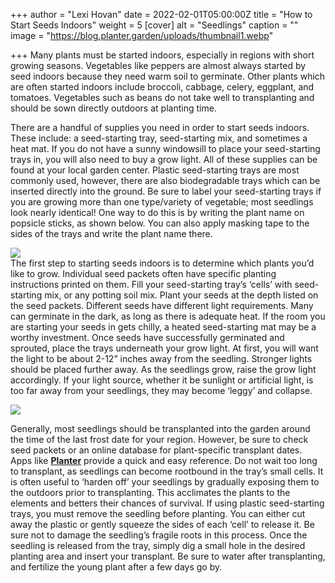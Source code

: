 +++
author = "Lexi Hovan"
date = 2022-02-01T05:00:00Z
title = "How to Start Seeds Indoors"
weight = 5
[cover]
alt = "Seedlings"
caption = ""
image = "https://blog.planter.garden/uploads/thumbnail1.webp"

+++
Many plants must be started indoors, especially in regions with short growing seasons. Vegetables like peppers are almost always started by seed indoors because they need warm soil to germinate. Other plants which are often started indoors include broccoli, cabbage, celery, eggplant, and tomatoes. Vegetables such as beans do not take well to transplanting and should be sown directly outdoors at planting time.

There are a handful of supplies you need in order to start seeds indoors. These include: a seed-starting tray, seed-starting mix, and sometimes a heat mat. If you do not have a sunny windowsill to place your seed-starting trays in, you will also need to buy a grow light. All of these supplies can be found at your local garden center. Plastic seed-starting trays are most commonly used, however, there are also biodegradable trays which can be inserted directly into the ground. Be sure to label your seed-starting trays if you are growing more than one type/variety of vegetable; most seedlings look nearly identical! One way to do this is by writing the plant name on popsicle sticks, as shown below. You can also apply masking tape to the sides of the trays and write the plant name there.

![](https://blog.planter.garden/uploads/plants-in-seed-starting-trays.jpg)  
The first step to starting seeds indoors is to determine which plants you’d like to grow. Individual seed packets often have specific planting instructions printed on them. Fill your seed-starting tray’s ‘cells’ with seed-starting mix, or any potting soil mix. Plant your seeds at the depth listed on the seed packets. Different seeds have different light requirements. Many can germinate in the dark, as long as there is adequate heat. If the room you are starting your seeds in gets chilly, a heated seed-starting mat may be a worthy investment. Once seeds have successfully germinated and sprouted, place the trays underneath your grow light. At first, you will want the light to be about 2-12” inches away from the seedling. Stronger lights should be placed further away. As the seedlings grow, raise the grow light accordingly. If your light source, whether it be sunlight or artificial light, is too far away from your seedlings, they may become ‘leggy’ and collapse.

![](https://blog.planter.garden/uploads/leggy-seedlings.jpg)

Generally, most seedlings should be transplanted into the garden around the time of the last frost date for your region. However, be sure to check seed packets or an online database for plant-specific transplant dates. Apps like [**Planter**](https://planter.garden) provide a quick and easy reference. Do not wait too long to transplant, as seedlings can become rootbound in the tray’s small cells. It is often useful to ‘harden off’ your seedlings by gradually exposing them to the outdoors prior to transplanting. This acclimates the plants to the elements and betters their chances of survival. If using plastic seed-starting trays, you must remove the seedling before planting. You can either cut away the plastic or gently squeeze the sides of each ‘cell’ to release it. Be sure not to damage the seedling’s fragile roots in this process. Once the seedling is released from the tray, simply dig a small hole in the desired planting area and insert your transplant. Be sure to water after transplanting, and fertilize the young plant after a few days go by.